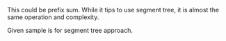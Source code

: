 This could be prefix sum. While it tips to use segment tree, it is almost the same operation and complexity.

Given sample is for segment tree approach.